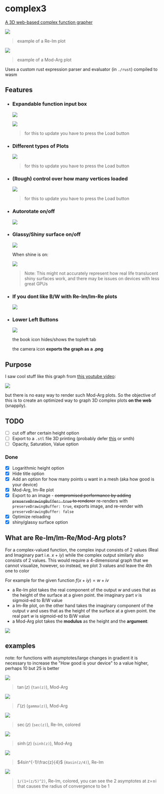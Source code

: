 # complex3

[A 3D web-based complex function grapher](https://hemisemidemipresent.github.io/complex3/)

![](https://media.discordapp.net/attachments/699781597515481159/932949769142288474/unknown.png?width=600&height=300)

> example of a Re-Im plot

![](https://media.discordapp.net/attachments/699781597515481159/932951742486818866/unknown.png?width=600&height=300)

> example of a Mod-Arg plot

Uses a custom rust expression parser and evaluator (in `./rust`) compiled to wasm

## Features

-   ### Expandable function input box

    ![](https://media.discordapp.net/attachments/699781597515481159/932952744669618196/unknown.png?width=532&height=57)

    ![](https://media.discordapp.net/attachments/699781597515481159/932953635560775680/unknown.png)

    > for this to update you have to press the Load button

-   ### Different types of Plots

    ![](https://media.discordapp.net/attachments/699781597515481159/932953830725922816/unknown.png)

    > for this to update you have to press the Load button

-   ### (Rough) control over how many vertices loaded

    ![](https://media.discordapp.net/attachments/699781597515481159/932954030588690482/unknown.png)

    > for this to update you have to press the Load button

-   ### Autorotate on/off

    ![](https://media.discordapp.net/attachments/699781597515481159/932961738108850216/unknown.png)

-   ### Glassy/Shiny surface on/off

    ![](https://media.discordapp.net/attachments/699781597515481159/932962790711365642/unknown.png)

    When shine is on:

    ![](https://media.discordapp.net/attachments/699781597515481159/932962092514967592/unknown.png?width=600&height=274)

    > Note: This might not accurately represent how real life translucent shiny surfaces work, and there may be issues on devices with less great GPUs

-   ### If you dont like B/W with Re-Im/Im-Re plots

    ![](https://media.discordapp.net/attachments/699781597515481159/932971032665554944/unknown.png)

-   ### Lower Left Buttons

    ![](https://media.discordapp.net/attachments/699781597515481159/932963119192481822/unknown.png)

    the book icon hides/shows the topleft tab

    the camera icon **exports the graph as a .png**

## Purpose

I saw cool stuff like this graph from [this youtube video](https://www.youtube.com/watch?v=3qEJeP6qQGA):

![](https://media.discordapp.net/attachments/699781597515481159/932950259175424020/unknown.png?width=600&height=317)

but there is no easy way to render such Mod-Arg plots. So the objective of this is to create an optimized way to graph 3D complex plots **on the web** (snappily).

## TODO

-   [ ] cut off after certain height option
-   [ ] Export to a `.stl` file 3D printing (probably defer [this](https://github.com/eligrey/FileSaver.js/) or smth)
-   [ ] Opacity, Saturation, Value option

### Done

-   [x] Logarithmic height option
-   [x] Hide title option
-   [x] Add an option for how many points u want in a mesh (aka how good is your device)
-   [x] Mod-Arg, Im-Re plot
-   [x] Export to an image - ~~compromised performance by adding `preserveDrawingBuffer: true` to renderer~~ re-renders with `preserveDrawingBuffer: true`, exports image, and re-render with `preserveDrawingBuffer: false`
-   [x] Optimize reloading
-   [x] shiny/glassy surface option

## What are Re-Im/Im-Re/Mod-Arg plots?

For a complex-valued function, the complex input consists of 2 values (Real and Imaginary part i.e. $x+iy$) while the complex output similarly also consists of 2 values. This would require a 4-dimensional graph that we cannot visualize, however, so instead, we plot 3 values and leave the 4th one to color

For example for the given function $f(x+iy) = w+iv$

-   a Re-Im plot takes the real component of the output $w$ and uses that as the height of the surface at a given point. the imaginary part $v$ is sigmoid-ed to B/W value
-   a Im-Re plot, on the other hand takes the imaginary component of the output $v$ and uses that as the height of the surface at a given point. the real part $w$ is sigmoid-ed to B/W value
-   a Mod-Arg plot takes the **modulus** as the height and the **argument**:

![](https://media.discordapp.net/attachments/699781597515481159/932965860870586478/unknown.png)

## examples

note: for functions with asymptotes/large changes in gradient it is necessary to increase the "How good is your device" to a value higher, perhaps 10 but 25 is better

![](https://media.discordapp.net/attachments/699781597515481159/932969004719562772/unknown.png?width=600&height=300)

> $\tan(z)$ (`tan(z)`), Mod-Arg

![](https://media.discordapp.net/attachments/699781597515481159/932970020332527616/unknown.png?width=600&height=300)

> $\Gamma(z)$ (`gamma(z)`), Mod-Arg

![](https://media.discordapp.net/attachments/699781597515481159/932970810426163231/unknown.png?width=600&height=300)

> $\sec(z)$ (`sec(z)`), Re-Im, colored

![](https://media.discordapp.net/attachments/699781597515481159/932972496720904252/unknown.png?width=600&height=300)

> $\sinh(z)$ (`sinh(z)`), Mod-Arg

![](https://media.discordapp.net/attachments/699781597515481159/932975183021637662/unknown.png?width=600&height=300)

> $4sin^{-1}\frac{z}{4}$ (`4asin(z/4)`), Re-Im

![](https://media.discordapp.net/attachments/699781597515481159/932975915703627796/unknown.png?width=600&height=300)

> `1/(1+(z/5)^2)`, Re-Im, colored, you can see the 2 asymptotes at z=±i that causes the radius of convergence to be 1
